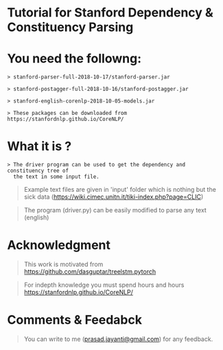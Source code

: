 # Tutorial for Stanford Dependency & Constituency Parsing 

# You need the followng:
    > stanford-parser-full-2018-10-17/stanford-parser.jar

    > stanford-postagger-full-2018-10-16/stanford-postagger.jar 

    > stanford-english-corenlp-2018-10-05-models.jar 

    > These packages can be downloaded from https://stanfordnlp.github.io/CoreNLP/

# What it is ?

    > The driver program can be used to get the dependency and constituency tree of
      the text in some input file.

   > Example text files are given in 'input' folder which is nothing but the sick
     data (https://wiki.cimec.unitn.it/tiki-index.php?page=CLIC) 
 
   > The program (driver.py) can be easily modified to parse any text (english)

# Acknowledgment 

   > This work is motivated from https://github.com/dasguptar/treelstm.pytorch 

   > For indepth knowledge you must spend hours and hours https://stanfordnlp.github.io/CoreNLP/

# Comments & Feedabck 

   > You can write to me (prasad.jayanti@gmail.com) for any feedback. 

